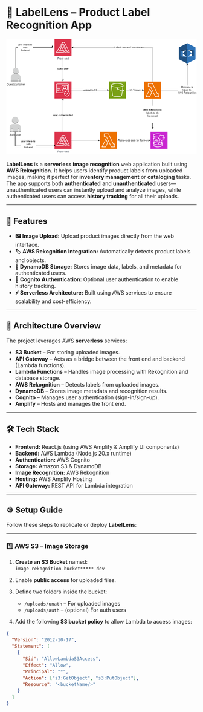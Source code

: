 
# 📸 LabelLens – Product Label Recognition App
![image diagram of labellenz](./public/AWS%20image%20label%20Diagram.png)

**LabelLens** is a **serverless image recognition** web application built using **AWS Rekognition**. It helps users identify product labels from uploaded images, making it perfect for **inventory management** or **cataloging** tasks. The app supports both **authenticated** and **unauthenticated** users—unauthenticated users can instantly upload and analyze images, while authenticated users can access **history tracking** for all their uploads.

---

## 🚀 Features

- **🖼 Image Upload:** Upload product images directly from the web interface.
- **🏷 AWS Rekognition Integration:** Automatically detects product labels and objects.
- **💾 DynamoDB Storage:** Stores image data, labels, and metadata for authenticated users.
- **🔐 Cognito Authentication:** Optional user authentication to enable history tracking.
- **⚡️ Serverless Architecture:** Built using AWS services to ensure scalability and cost-efficiency.

---

## 📐 Architecture Overview

The project leverages AWS **serverless** services:

- **S3 Bucket** – For storing uploaded images.  
- **API Gateway** – Acts as a bridge between the front end and backend (Lambda functions).  
- **Lambda Functions** – Handles image processing with Rekognition and database storage.  
- **AWS Rekognition** – Detects labels from uploaded images.  
- **DynamoDB** – Stores image metadata and recognition results.  
- **Cognito** – Manages user authentication (sign-in/sign-up).  
- **Amplify** – Hosts and manages the front end.

---

## 🛠 Tech Stack

- **Frontend:** React.js (using AWS Amplify & Amplify UI components)  
- **Backend:** AWS Lambda (Node.js 20.x runtime)  
- **Authentication:** AWS Cognito  
- **Storage:** Amazon S3 & DynamoDB  
- **Image Recognition:** AWS Rekognition  
- **Hosting:** AWS Amplify Hosting  
- **API Gateway:** REST API for Lambda integration  

---

## ⚙️ Setup Guide

Follow these steps to replicate or deploy **LabelLens**:

---

### 1️⃣ AWS S3 – **Image Storage**

1. **Create an S3 Bucket** named:  
   `image-rekognition-bucket*****-dev`
2. Enable **public access** for uploaded files.
3. Define two folders inside the bucket:  
   - `/uploads/unath` – For uploaded images  
   - `/uploads/auth` – (optional) For auth users

4. Add the following **S3 bucket policy** to allow Lambda to access images:

```json
{
  "Version": "2012-10-17",
  "Statement": [
    {
      "Sid": "AllowLambdaS3Access",
      "Effect": "Allow",
      "Principal": "*",
      "Action": ["s3:GetObject", "s3:PutObject"],
      "Resource": "<bucketName/>"
    }
  ]
}
